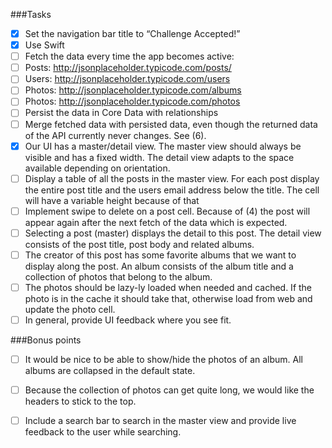 ###Tasks

- [x] Set the navigation bar title to “Challenge Accepted!”
- [x] Use Swift
- [ ] Fetch the data every time the app becomes active:
- [ ] Posts: http://jsonplaceholder.typicode.com/posts/
- [ ] Users: http://jsonplaceholder.typicode.com/users
- [ ] Photos: http://jsonplaceholder.typicode.com/albums
- [ ] Photos: http://jsonplaceholder.typicode.com/photos
- [ ] Persist the data in Core Data with relationships
- [ ] Merge fetched data with persisted data, even though the returned data of the API currently never changes. See (6).
- [x] Our UI has a master/detail view. The master view should always be visible and has a fixed width. The detail view adapts to the space available depending on orientation.
- [ ] Display a table of all the posts in the master view. For each post display the entire post title and the users email address below the title. The cell will have a variable height because of that
- [ ] Implement swipe to delete on a post cell. Because of (4) the post will appear again after the next fetch of the data which is expected.
- [ ] Selecting a post (master) displays the detail to this post. The detail view consists of the post title, post body and related albums.
- [ ] The creator of this post has some favorite albums that we want to display along the post. An album consists of the album title and a collection of photos that belong to the album.
- [ ] The photos should be lazy-ly loaded when needed and cached. If the photo is in the cache it should take that, otherwise load from web and update the photo cell.
- [ ] In general, provide UI feedback where you see fit.

###Bonus points

- [ ] It would be nice to be able to show/hide the photos of an album. All albums are collapsed in the default state.
- [ ] Because the collection of photos can get quite long, we would like the headers to stick to the top.
- [ ] Include a search bar to search in the master view and provide live feedback to the user while searching.

